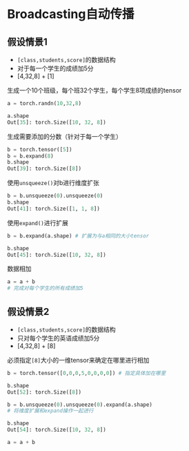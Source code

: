 # Broadcasting自动传播

## 假设情景1

- `[class,students,score]`的数据结构
- 对于每一个学生的成绩加5分
- [4,32,8] + [1]

生成一个10个班级，每个班32个学生，每个学生8项成绩的tensor

```Python
a = torch.randn(10,32,8)

a.shape
Out[35]: torch.Size([10, 32, 8])
```

生成需要添加的分数（针对于每一个学生）

```Python
b = torch.tensor([5])
b = b.expand(8)
b.shape
Out[39]: torch.Size([8])
```

使用`unsqueeze()`对b进行维度扩张

```Python
b = b.unsqueeze(0).unsqueeze(0)
b.shape
Out[41]: torch.Size([1, 1, 8])
```

使用`expand()`进行扩展

```Python
b = b.expand(a.shape) # 扩展为与a相同的大小tensor

b.shape
Out[45]: torch.Size([10, 32, 8])
```

数据相加

```Python
a = a + b
# 完成对每个学生的所有成绩加5
```

## 假设情景2

- `[class,students,score]`的数据结构
- 只对每个学生的英语成绩加5分
- [4,32,8] + [8]

必须指定`[8]`大小的一维tensor来确定在哪里进行相加

```Python
b = torch.tensor([0,0,0,5,0,0,0,0]) # 指定具体加在哪里

b.shape
Out[52]: torch.Size([8])

b = b.unsqueeze(0).unsqueeze(0).expand(a.shape)
# 将维度扩展和expand操作一起进行

b.shape
Out[54]: torch.Size([10, 32, 8])

a = a + b
```
